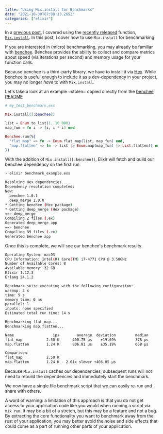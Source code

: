 ```yaml
---
title: "Using Mix.install for Benchmarks"
date: "2021-10-30T07:08:13.265Z"
categories: ["elixir"]
---
```


In a [previous post](/2021/05/using-mix-install/), I covered using the [recently released](https://hexdocs.pm/elixir/1.12/changelog.html) function, [`Mix.install`](https://hexdocs.pm/mix/1.12/Mix.html#install/2). In this post, I cover how to use `Mix.install` for benchmarking.

If you are interested in (micro) benchmarking, you may already be familiar with [benchee](https://github.com/bencheeorg/benchee). Benchee provides the ability to collect and compare metrics about speed (via iterations per second) and memory usage for your function calls.

Because benchee is a third-party library, we have to install it via [Hex](https://hex.pm/). While benchee is useful enough to include it as a dev-dependency in your project, you may no longer _have_ to with `Mix.install`.

Let's take a look at an example ~stolen~ copied directly from the [benchee README](https://github.com/bencheeorg/benchee#benchee----)

```elixir
# my_test_benchmark.exs

Mix.install([:benchee])

list = Enum.to_list(1..10_000)
map_fun = fn i -> [i, i * i] end

Benchee.run(%{
  "flat_map" => fn -> Enum.flat_map(list, map_fun) end,
  "map.flatten" => fn -> list |> Enum.map(map_fun) |> List.flatten() end
})
```

With the addition of `Mix.install([:benchee])`, Elixir will fetch and build our benchee dependency on the first run.

```bash
› elixir benchmark_example.exs

Resolving Hex dependencies...
Dependency resolution completed:
New:
  benchee 1.0.1
  deep_merge 1.0.0
* Getting benchee (Hex package)
* Getting deep_merge (Hex package)
==> deep_merge
Compiling 2 files (.ex)
Generated deep_merge app
==> benchee
Compiling 39 files (.ex)
Generated benchee app
```

Once this is complete, we will see our benchee's benchmark results.

```bash
Operating System: macOS
CPU Information: Intel(R) Core(TM) i7-4771 CPU @ 3.50GHz
Number of Available Cores: 8
Available memory: 32 GB
Elixir 1.12.3
Erlang 24.1.2

Benchmark suite executing with the following configuration:
warmup: 2 s
time: 5 s
memory time: 0 ns
parallel: 1
inputs: none specified
Estimated total run time: 14 s

Benchmarking flat_map...
Benchmarking map.flatten...

Name                  ips        average  deviation         median         99th %
flat_map           2.50 K      400.75 μs    ±19.69%         378 μs      826.49 μs
map.flatten        1.24 K      806.81 μs    ±35.19%         658 μs        1625 μs

Comparison:
flat_map           2.50 K
map.flatten        1.24 K - 2.01x slower +406.05 μs
```

Because `Mix.install` caches our dependencies, subsequent runs will not need to rebuild the dependencies and immediately start the benchmark.

We now have a single file benchmark script that we can easily re-run and share with others.

A word of warning: a limitation of this approach is that you do not get access to your application code like you would when running a script via `mix run`. It may be a bit of a stretch, but this may be a feature and not a bug. By extracting the core functionality you want to benchmark away from the rest of your application, you may better avoid the noise and side effects that could come as a part of running other parts of your application.
